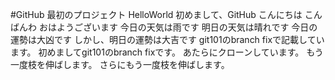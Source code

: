 #GitHub 最初のプロジェクト
 HelloWorld
 初めまして、GitHub
 こんにちは
 こんばんわ
 おはようございます
 今日の天気は雨です
 明日の天気は晴れです
 今日の運勢は大凶です
 しかし、明日の運勢は大吉です
 git101のbranch fixで記載しています。
 初めましてgit101のbranch fixです。
 あたらにクローンしています。
 もう一度枝を伸ばします。
 さらにもう一度枝を伸ばします。
